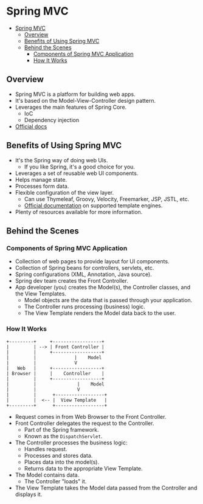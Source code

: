 # Spring MVC

- [Spring MVC](#spring-mvc)
  - [Overview](#overview)
  - [Benefits of Using Spring MVC](#benefits-of-using-spring-mvc)
  - [Behind the Scenes](#behind-the-scenes)
    - [Components of Spring MVC Application](#components-of-spring-mvc-application)
    - [How It Works](#how-it-works)

## Overview

- Spring MVC is a platform for building web apps.
- It's based on the Model-View-Controller design pattern.
- Leverages the main features of Spring Core.
  - IoC
  - Dependency injection
- [Official docs](https://docs.spring.io/spring/docs/current/spring-framework-reference/web.html)

## Benefits of Using Spring MVC

- It's the Spring way of doing web UIs.
  - If you like Spring, it's a good choice for you.
- Leverages a set of reusable web UI components.
- Helps manage state.
- Processes form data.
- Flexible configuration of the view layer.
  - Can use Thymeleaf, Groovy, Velocity, Freemarker, JSP, JSTL, etc.
  - [Official documentation](https://docs.spring.io/spring/docs/current/spring-framework-reference/web.html#mvc-view) on supported template engines.
- Plenty of resources available for more information.

## Behind the Scenes

### Components of Spring MVC Application

- Collection of web pages to provide layout for UI components.
- Collection of Spring beans for controllers, servlets, etc.
- Spring configurations (XML, Annotation, Java source).
- Spring dev team creates the Front Controller.
- App developer (you) creates the Model(s), the Controller classes, and the View Templates.
  - Model objects are the data that is passed through your application.
  - The Controller runs processing (business) logic.
  - The View Template renders the Model data back to the user.

### How It Works

```
+---------+     +------------------+
|         | --> | Front Controller |
|         |     +------------------+
|         |              |    Model
|         |              V
|   Web   |     +------------------+
| Browser |     |    Controller    |
|         |     +------------------+
|         |               |    Model
|         |               V
|         |      +------------------+
|         |  <-- |  View Template   |
+---------+      +------------------+
```

- Request comes in from Web Browser to the Front Controller.
- Front Controller delegates the request to the Controller.
  - Part of the Spring framework.
  - Known as the `DispatchServlet`.
- The Controller processes the business logic:
  - Handles request.
  - Processes and stores data.
  - Places data into the model(s).
  - Returns data to the appropriate View Template.
- The Model contains data.
  - The Controller "loads" it.
- The View Template takes the Model data passed from the Controller and displays it.
